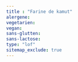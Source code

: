 ```yaml
---
title : "Farine de kamut"
alergene:
vegetarien:
vegan:
sans-glutten:
sans-lactose:
type: "lof"
sitemap_exclude: true
--- 
```

